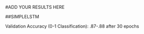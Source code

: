 #ADD YOUR RESULTS HERE


##SIMPLELSTM

Validation Accuracy (0-1 Classification): .87-.88 after 30 epochs

